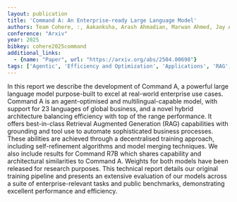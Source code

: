 ```yaml
---
layout: publication
title: 'Command A: An Enterprise-ready Large Language Model'
authors: Team Cohere, :, Aakanksha, Arash Ahmadian, Marwan Ahmed, Jay Alammar, Milad Alizadeh, Yazeed Alnumay, Sophia Althammer, Arkady Arkhangorodsky, Viraat Aryabumi, Dennis Aumiller, Raphaël Avalos, Zahara Aviv, Sammie Bae, Saurabh Baji, Alexandre Barbet, Max Bartolo, Björn Bebensee, Neeral Beladia, Walter Beller-morales, Alexandre Bérard, Andrew Berneshawi, Anna Bialas, Phil Blunsom, Matt Bobkin, Adi Bongale, Sam Braun, Maxime Brunet, Samuel Cahyawijaya, David Cairuz, Jon Ander Campos, Cassie Cao, Kris Cao, Roman Castagné, Julián Cendrero, Leila Chan Currie, Yash Chandak, Diane Chang, Giannis Chatziveroglou, Hongyu Chen, Claire Cheng, Alexis Chevalier, Justin T. Chiu, Eugene Cho, Eugene Choi, Eujeong Choi, Tim Chung, Volkan Cirik, Ana Cismaru, Pierre Clavier, Henry Conklin, Lucas Crawhall-stein, Devon Crouse, Andres Felipe Cruz-salinas, Ben Cyrus, Daniel D'souza, Hugo Dalla-torre, John Dang, William Darling, Omar Darwiche Domingues, Saurabh Dash, Antoine Debugne, Théo Dehaze, Shaan Desai, Joan Devassy, Rishit Dholakia, Kyle Duffy, Ali Edalati, Ace Eldeib, Abdullah Elkady, Sarah Elsharkawy, Irem Ergün, Beyza Ermis, Marzieh Fadaee, Boyu Fan, Lucas Fayoux, Yannis Flet-berliac, Nick Frosst, Matthias Gallé, Wojciech Galuba, Utsav Garg, Matthieu Geist, Mohammad Gheshlaghi Azar, Ellen Gilsenan-mcmahon, Seraphina Goldfarb-tarrant, Tomas Goldsack, Aidan Gomez, Victor Machado Gonzaga, Nithya Govindarajan, Manoj Govindassamy, Nathan Grinsztajn, Nikolas Gritsch, Patrick Gu, Shangmin Guo, Kilian Haefeli, Rod Hajjar, Tim Hawes, Jingyi He, Sebastian Hofstätter, Sungjin Hong, Sara Hooker, Tom Hosking, Stephanie Howe, Eric Hu, Renjie Huang, Hemant Jain, Ritika Jain, Nick Jakobi, Madeline Jenkins, Jj Jordan, Dhruti Joshi, Jason Jung, Trushant Kalyanpur, Siddhartha Rao Kamalakara, Julia Kedrzycki, Gokce Keskin, Edward Kim, Joon Kim, Wei-yin Ko, Tom Kocmi, Michael Kozakov, Wojciech Kryściński, Arnav Kumar Jain, Komal Kumar Teru, Sander Land, Michael Lasby, Olivia Lasche, Justin Lee, Patrick Lewis, Jeffrey Li, Jonathan Li, Hangyu Lin, Acyr Locatelli, Kevin Luong, Raymond Ma, Lukáš Mach, Marina Machado, Joanne Magbitang, Brenda Malacara Lopez, Aryan Mann, Kelly Marchisio, Olivia Markham, Alexandre Matton, Alex Mckinney, Dominic Mcloughlin, Jozef Mokry, Adrien Morisot, Autumn Moulder, Harry Moynehan, Maximilian Mozes, Vivek Muppalla, Lidiya Murakhovska, Hemangani Nagarajan, Alekhya Nandula, Hisham Nasir, Shauna Nehra, Josh Netto-rosen, Daniel Ohashi, James Owers-bardsley, Jason Ozuzu, Dennis Padilla, Gloria Park, Sam Passaglia, Jeremy Pekmez, Laura Penstone, Aleksandra Piktus, Case Ploeg, Andrew Poulton, Youran Qi, Shubha Raghvendra, Miguel Ramos, Ekagra Ranjan, Pierre Richemond, Cécile Robert-michon, Aurélien Rodriguez, Sudip Roy, Sebastian Ruder, Laura Ruis, Louise Rust, Anubhav Sachan, Alejandro Salamanca, Kailash Karthik Saravanakumar, Isha Satyakam, Alice Schoenauer Sebag, Priyanka Sen, Sholeh Sepehri, Preethi Seshadri, Ye Shen, Tom Sherborne, Sylvie Shang Shi, Sanal Shivaprasad, Vladyslav Shmyhlo, Anirudh Shrinivason, Inna Shteinbuk, Amir Shukayev, Mathieu Simard, Ella Snyder, Ava Spataru, Victoria Spooner, Trisha Starostina, Florian Strub, Yixuan Su, Jimin Sun, Dwarak Talupuru, Eugene Tarassov, Elena Tommasone, Jennifer Tracey, Billy Trend, Evren Tumer, Ahmet Üstün, Bharat Venkitesh, David Venuto, Pat Verga, Maxime Voisin, Alex Wang, Donglu Wang, Shijian Wang, Edmond Wen, Naomi White, Jesse Willman, Marysia Winkels, Chen Xia, Jessica Xie, Minjie Xu, Bowen Yang, Tan Yi-chern, Ivan Zhang, Zhenyu Zhao, Zhoujie Zhao
conference: "Arxiv"
year: 2025
bibkey: cohere2025command
additional_links:
  - {name: "Paper", url: "https://arxiv.org/abs/2504.00698"}
tags: ['Agentic', 'Efficiency and Optimization', 'Applications', 'RAG', 'Model Architecture', 'Reinforcement Learning', 'Merging', 'Training Techniques']
---
```

In this report we describe the development of Command A, a powerful large
language model purpose-built to excel at real-world enterprise use cases.
Command A is an agent-optimised and multilingual-capable model, with support
for 23 languages of global business, and a novel hybrid architecture balancing
efficiency with top of the range performance. It offers best-in-class Retrieval
Augmented Generation (RAG) capabilities with grounding and tool use to automate
sophisticated business processes. These abilities are achieved through a
decentralised training approach, including self-refinement algorithms and model
merging techniques. We also include results for Command R7B which shares
capability and architectural similarities to Command A. Weights for both models
have been released for research purposes. This technical report details our
original training pipeline and presents an extensive evaluation of our models
across a suite of enterprise-relevant tasks and public benchmarks,
demonstrating excellent performance and efficiency.

